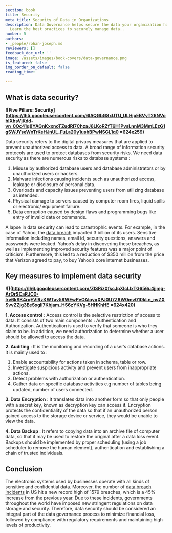 ```yaml
---
section: book
title: Security
meta_title: Security of Data in Organizations
description: Data Governance helps secure the data your organization has access to.
  Learn the best practices to securely manage data..
number: 5
authors:
- _people/rohan-joseph.md
reviewers: []
feedback_doc_url: ''
image: /assets/images/book-covers/data-governance.png
is_featured: false
img_border_on_default: false
reading_time:

---
```

## **What is data security?**

**![Five Pillars: Security](https://lh5.googleusercontent.com/6lAQGbG8xUTU_ULHjoEBVyT26NVobIXhsVjKdd-vn_0Oc41q8YAQnKxxnoTZudRl7ChzaJ6LKoRZfT6H1PvsLnnM3MmLEzG1gSWJYseWnTrKeHJnUL_FuLa20y1ushBPwNSGL1q0 =624x259)**

Data security refers to the digital privacy measures that are applied to prevent unauthorized access to data. A broad range of information security protocols are used to protect databases from security risks. We need data security as there are numerous risks to database systems :

1. Misuse by authorized database users and database administrators or by unauthorized users or hackers.
2. Malware infections causing incidents such as unauthorized access, leakage or disclosure of personal data.
3. Overloads and capacity issues preventing users from utilizing database as intended.
4. Physical damage to servers caused by computer room fires, liquid spills or electronic/ equipment failure.
5. Data corruption caused by design flaws and programming bugs like entry of invalid data or commands.

A lapse in data security can lead to catastrophic events. For example, in the case of Yahoo, the [data breach](http://money.cnn.com/2017/10/03/technology/business/yahoo-breach-3-billion-accounts/index.html) impacted 3 billion of its users. Sensitive information including names, email id, security questions, answers and passwords were leaked. Yahoo’s delay in discovering these breaches, as well as implementing improved security features was a major point of criticism. Furthermore, this led to a reduction of $350 million from the price that Verizon agreed to pay, to buy Yahoo’s core internet businesses.

## **Key measures to implement data security**

**![](https://lh6.googleusercontent.com/ZISRiz0fscJpXIcLlxTG656u4jjmg-ArQrSCaRJC0-lrv6kSK4rqEVIRzKWTav59WEwPeOAIoyqXPJ0U7Z8W0mv010kLn_nvZXSvvZZjg3EeSxgli7Khjam_HS6zYKVg-5HHKhHE =624x420)**

**1. Access control** : Access control is the selective restriction of access to data. It consists of two main components : Authentication and Authorization. Authentication is used to verify that someone is who they claim to be. In addition, we need authorization to determine whether a user should be allowed to access the data.

**2. Auditing** : It is the monitoring and recording of a user’s database actions. It is mainly used to :

1. Enable accountability for actions taken in schema, table or row.
2. Investigate suspicious activity and prevent users from inappropriate actions.
3. Detect problems with authorization or authentication.
4. Gather data on specific database activities e.g number of tables being updated, number of users connected.

**3. Data Encryption** : It translates data into another form so that only people with a secret key, known as decryption key can access it. Encryption protects the confidentiality of the data so that if an unauthorized person gained access to the storage device or service, they would be unable to view the data.

**4. Data Backup** : It refers to copying data into an archive file of computer data, so that it may be used to restore the original after a data loss event. Backups should be implemented by proper scheduling (using a job scheduler to remove the human element), authentication and establishing a chain of trusted individuals.

## **Conclusion**

The electronic systems used by businesses operate with all kinds of sensitive and confidential data. Moreover, the number of [data breach incidents](https://www.idtheftcenter.org/2017-data-breaches) in US hit a new record high of 1579 breaches, which is a 45% increase from the previous year. Due to these incidents, governments throughout the world have imposed new stringent regulations on data storage and security. Therefore, data security should be considered an integral part of the data governance process to minimize financial loss, followed by compliance with regulatory requirements and maintaining high levels of productivity.
